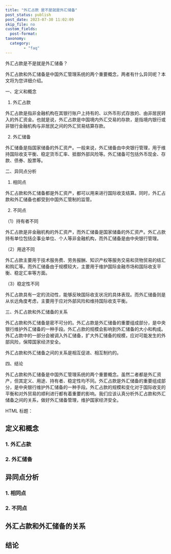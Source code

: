 ```yaml
---
title: "外汇占款 是不是就是外汇储备"
post_status: publish
post_date: 2023-07-30 11:02:09
skip_file: no
custom_fields: 
  post-format: 
taxonomy:
  category:
        - "faq"
---
```


外汇占款是不是就是外汇储备？

外汇占款和外汇储备是中国外汇管理系统的两个重要概念，两者有什么异同呢？本文将为您详细介绍。

一、定义和概念

1. 外汇占款

外汇占款是指非金融机构在其银行账户上持有的、以外币形式存放的、由非居民转入的外汇资金。也就是说，外汇占款是中国境内外汇交易的存款，是指境内银行或非银行金融机构与非居民之间的外汇贸易结算存款。

2. 外汇储备

外汇储备是指国家储备的外汇资产。一般来说，外汇储备由中央银行管理，用于维持国际收支平衡、稳定货币汇率、抵御外部风险等。外汇储备可包括外币现金、存款、债券、股票等。

二、异同点分析

1. 相同点

外汇占款和外汇储备都是外汇资产，都可以用来进行国际收支结算。同时，外汇占款和外汇储备也都受到中国外汇管制的监管。

2. 不同点

（1）持有者不同

外汇占款是非金融机构的外汇资产，而外汇储备是国家储备的外汇资产。外汇占款持有单位包括企事业单位、个人等非金融机构，而外汇储备是由中央银行管理。

（2）用途不同

外汇占款主要用于技术服务费、劳务报酬、知识产权等服务交易和货物贸易的结汇和购汇等。而外汇储备由于规模较大，主要用于维护国际金融市场和国际收支平衡、稳定汇率等方面。

（3）稳定性不同

外汇占款具有一定的流动性，能够反映国际收支状况的具体表现。而外汇储备则是从长远角度考虑，主要用于应对外部风险和维持国际收支平衡。

三、外汇占款和外汇储备的关系

外汇占款和外汇储备是密不可分的。外汇占款是外汇储备的重要组成部分，是中央银行维护外汇储备的一种手段。外汇占款的规模会影响到外汇储备的大小和构成。外汇占款中的一部分会被调入外汇储备，扩大外汇储备的规模，应对可能发生的外部风险，保障国家经济安全。

外汇占款和外汇储备之间的关系是相互促进、相互制约的。

四、结论

外汇占款和外汇储备是中国外汇管理系统的两个重要概念。虽然二者都是外汇资产，但其定义、用途、持有者、稳定性均不同。外汇占款是外汇储备的重要组成部分，是中央银行维护外汇储备的一种手段。外汇占款的规模和变化对于国际收支的平衡和对外贸易的顺利进行都有着重要的影响。我们应该认真分析外汇占款和外汇储备之间的关系，做好外汇储备管理，维护国家经济安全。

HTML 标题：

## 定义和概念

### 1. 外汇占款

### 2. 外汇储备

## 异同点分析

### 1. 相同点

### 2. 不同点

## 外汇占款和外汇储备的关系

## 结论

